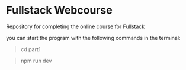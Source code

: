 # Fullstack Webcourse
Repository for completing the online course for Fullstack

you can start the program with the following commands in the terminal:

> cd part1

> npm run dev